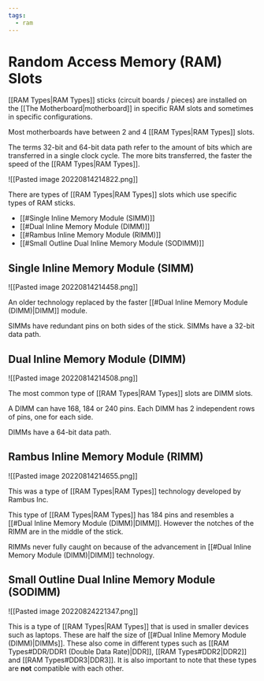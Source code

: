 ```yaml
---
tags:
  - ram
---
```

# Random Access Memory (RAM) Slots

[[RAM Types|RAM Types]] sticks (circuit boards / pieces) are installed on the [[The Motherboard|motherboard]] in specific RAM slots and sometimes in specific configurations.

Most motherboards have between 2 and 4 [[RAM Types|RAM Types]] slots.

The terms 32-bit and 64-bit data path refer to the amount of bits which are transferred in a single clock cycle. The more bits transferred, the faster the speed of the [[RAM Types|RAM Types]].

![[Pasted image 20220814214822.png]]

There are types of [[RAM Types|RAM Types]] slots which use specific types of RAM sticks.

- [[#Single Inline Memory Module (SIMM)]]
- [[#Dual Inline Memory Module (DIMM)]]
- [[#Rambus Inline Memory Module (RIMM)]]
- [[#Small Outline Dual Inline Memory Module (SODIMM)]]

## Single Inline Memory Module (SIMM)

![[Pasted image 20220814214458.png]]

An older technology replaced by the faster [[#Dual Inline Memory Module (DIMM)|DIMM]] module.

SIMMs have redundant pins on both sides of the stick. SIMMs have a 32-bit data path.

## Dual Inline Memory Module (DIMM)

![[Pasted image 20220814214508.png]]

The most common type of [[RAM Types|RAM Types]] slots are DIMM slots.

A DIMM can have 168, 184 or 240 pins. Each DIMM has 2 independent rows of pins, one for each side.

DIMMs have a 64-bit data path.

## Rambus Inline Memory Module (RIMM)

![[Pasted image 20220814214655.png]]

This was a type of [[RAM Types|RAM Types]] technology developed by Rambus Inc.

This type of [[RAM Types|RAM Types]] has 184 pins and resembles a [[#Dual Inline Memory Module (DIMM)|DIMM]]. However the notches of the RIMM are in the middle of the stick.

RIMMs never fully caught on because of the advancement in [[#Dual Inline Memory Module (DIMM)|DIMM]] technology.

## Small Outline Dual Inline Memory Module (SODIMM)

![[Pasted image 20220824221347.png]]

This is a type of [[RAM Types|RAM Types]] that is used in smaller devices such as laptops. These are half the size of [[#Dual Inline Memory Module (DIMM)|DIMMs]]. These also come in different types such as [[RAM Types#DDR/DDR1 (Double Data Rate)|DDR]], [[RAM Types#DDR2|DDR2]] and [[RAM Types#DDR3|DDR3]]. It is also important to note that these types are **not** compatible with each other.

